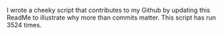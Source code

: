 I wrote a cheeky script that contributes to my Github by updating this ReadMe to illustrate why more than commits matter. This script has run 3524 times.